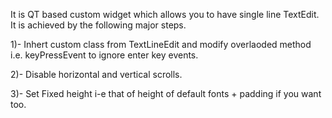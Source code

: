 It is QT based custom widget which allows you to have single line TextEdit. It is achieved by the following major steps.

1)- Inhert custom class from TextLineEdit and modify overlaoded method i.e. keyPressEvent to ignore enter key events.

2)- Disable horizontal and vertical scrolls.

3)- Set Fixed height i-e that of height of default fonts + padding if you want too.
